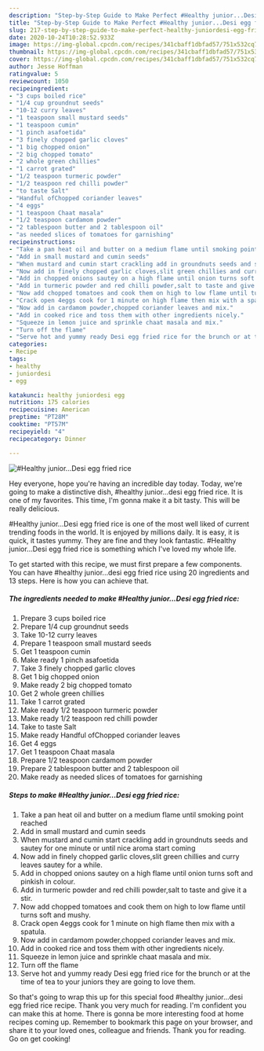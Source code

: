 ```yaml
---
description: "Step-by-Step Guide to Make Perfect #Healthy junior...Desi egg fried rice"
title: "Step-by-Step Guide to Make Perfect #Healthy junior...Desi egg fried rice"
slug: 217-step-by-step-guide-to-make-perfect-healthy-juniordesi-egg-fried-rice
date: 2020-10-24T10:28:52.933Z
image: https://img-global.cpcdn.com/recipes/341cbaff1dbfad57/751x532cq70/healthy-juniordesi-egg-fried-rice-recipe-main-photo.jpg
thumbnail: https://img-global.cpcdn.com/recipes/341cbaff1dbfad57/751x532cq70/healthy-juniordesi-egg-fried-rice-recipe-main-photo.jpg
cover: https://img-global.cpcdn.com/recipes/341cbaff1dbfad57/751x532cq70/healthy-juniordesi-egg-fried-rice-recipe-main-photo.jpg
author: Jesse Hoffman
ratingvalue: 5
reviewcount: 1050
recipeingredient:
- "3 cups boiled rice"
- "1/4 cup groundnut seeds"
- "10-12 curry leaves"
- "1 teaspoon small mustard seeds"
- "1 teaspoon cumin"
- "1 pinch asafoetida"
- "3 finely chopped garlic cloves"
- "1 big chopped onion"
- "2 big chopped tomato"
- "2 whole green chillies"
- "1 carrot grated"
- "1/2 teaspoon turmeric powder"
- "1/2 teaspoon red chilli powder"
- "to taste Salt"
- "Handful ofChopped coriander leaves"
- "4 eggs"
- "1 teaspoon Chaat masala"
- "1/2 teaspoon cardamom powder"
- "2 tablespoon butter and 2 tablespoon oil"
- "as needed slices of tomatoes for garnishing"
recipeinstructions:
- "Take a pan heat oil and butter on a medium flame until smoking point reached"
- "Add in small mustard and cumin seeds"
- "When mustard and cumin start crackling add in groundnuts seeds and sautey for one minute or until nice aroma start coming"
- "Now add in finely chopped garlic cloves,slit green chillies and curry leaves sautey for a while."
- "Add in chopped onions sautey on a high flame until onion turns soft and pinkish in colour."
- "Add in turmeric powder and red chilli powder,salt to taste and give it a stir."
- "Now add chopped tomatoes and cook them on high to low flame until turns soft and mushy."
- "Crack open 4eggs cook for 1 minute on high flame then mix with a spatula."
- "Now add in cardamom powder,chopped coriander leaves and mix."
- "Add in cooked rice and toss them with other ingredients nicely."
- "Squeeze in lemon juice and sprinkle chaat masala and mix."
- "Turn off the flame"
- "Serve hot and yummy ready Desi egg fried rice for the brunch or at the time of tea to your juniors they are going to love them."
categories:
- Recipe
tags:
- healthy
- juniordesi
- egg

katakunci: healthy juniordesi egg 
nutrition: 175 calories
recipecuisine: American
preptime: "PT28M"
cooktime: "PT57M"
recipeyield: "4"
recipecategory: Dinner

---
```



![#Healthy junior...Desi egg fried rice](https://img-global.cpcdn.com/recipes/341cbaff1dbfad57/751x532cq70/healthy-juniordesi-egg-fried-rice-recipe-main-photo.jpg)

Hey everyone, hope you're having an incredible day today. Today, we're going to make a distinctive dish, #healthy junior...desi egg fried rice. It is one of my favorites. This time, I'm gonna make it a bit tasty. This will be really delicious.

#Healthy junior...Desi egg fried rice is one of the most well liked of current trending foods in the world. It is enjoyed by millions daily. It is easy, it is quick, it tastes yummy. They are fine and they look fantastic. #Healthy junior...Desi egg fried rice is something which I've loved my whole life.




To get started with this recipe, we must first prepare a few components. You can have #healthy junior...desi egg fried rice using 20 ingredients and 13 steps. Here is how you can achieve that.

<!--inarticleads1-->

##### The ingredients needed to make #Healthy junior...Desi egg fried rice:

1. Prepare 3 cups boiled rice
1. Prepare 1/4 cup groundnut seeds
1. Take 10-12 curry leaves
1. Prepare 1 teaspoon small mustard seeds
1. Get 1 teaspoon cumin
1. Make ready 1 pinch asafoetida
1. Take 3 finely chopped garlic cloves
1. Get 1 big chopped onion
1. Make ready 2 big chopped tomato
1. Get 2 whole green chillies
1. Take 1 carrot grated
1. Make ready 1/2 teaspoon turmeric powder
1. Make ready 1/2 teaspoon red chilli powder
1. Take to taste Salt
1. Make ready Handful ofChopped coriander leaves
1. Get 4 eggs
1. Get 1 teaspoon Chaat masala
1. Prepare 1/2 teaspoon cardamom powder
1. Prepare 2 tablespoon butter and 2 tablespoon oil
1. Make ready as needed slices of tomatoes for garnishing




<!--inarticleads2-->

##### Steps to make #Healthy junior...Desi egg fried rice:

1. Take a pan heat oil and butter on a medium flame until smoking point reached
1. Add in small mustard and cumin seeds
1. When mustard and cumin start crackling add in groundnuts seeds and sautey for one minute or until nice aroma start coming
1. Now add in finely chopped garlic cloves,slit green chillies and curry leaves sautey for a while.
1. Add in chopped onions sautey on a high flame until onion turns soft and pinkish in colour.
1. Add in turmeric powder and red chilli powder,salt to taste and give it a stir.
1. Now add chopped tomatoes and cook them on high to low flame until turns soft and mushy.
1. Crack open 4eggs cook for 1 minute on high flame then mix with a spatula.
1. Now add in cardamom powder,chopped coriander leaves and mix.
1. Add in cooked rice and toss them with other ingredients nicely.
1. Squeeze in lemon juice and sprinkle chaat masala and mix.
1. Turn off the flame
1. Serve hot and yummy ready Desi egg fried rice for the brunch or at the time of tea to your juniors they are going to love them.




So that's going to wrap this up for this special food #healthy junior...desi egg fried rice recipe. Thank you very much for reading. I'm confident you can make this at home. There is gonna be more interesting food at home recipes coming up. Remember to bookmark this page on your browser, and share it to your loved ones, colleague and friends. Thank you for reading. Go on get cooking!
